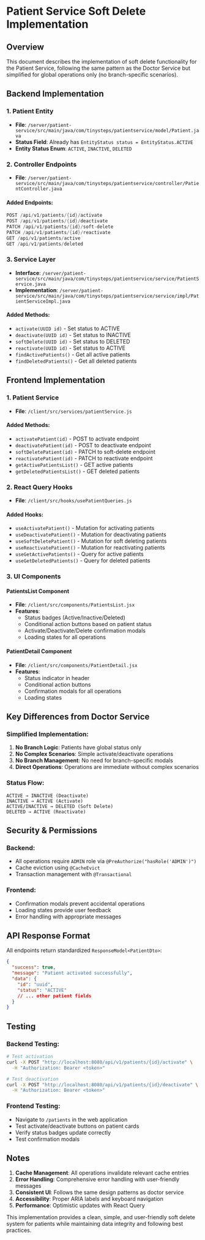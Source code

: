 # Patient Service Soft Delete Implementation

## Overview

This document describes the implementation of soft delete functionality for the Patient Service, following the same pattern as the Doctor Service but simplified for global operations only (no branch-specific scenarios).

## Backend Implementation

### 1. Patient Entity

- **File**: `/server/patient-service/src/main/java/com/tinysteps/patientservice/model/Patient.java`
- **Status Field**: Already has `EntityStatus status = EntityStatus.ACTIVE`
- **Entity Status Enum**: `ACTIVE`, `INACTIVE`, `DELETED`

### 2. Controller Endpoints

- **File**: `/server/patient-service/src/main/java/com/tinysteps/patientservice/controller/PatientController.java`

#### Added Endpoints:

```java
POST /api/v1/patients/{id}/activate
POST /api/v1/patients/{id}/deactivate
PATCH /api/v1/patients/{id}/soft-delete
PATCH /api/v1/patients/{id}/reactivate
GET /api/v1/patients/active
GET /api/v1/patients/deleted
```

### 3. Service Layer

- **Interface**: `/server/patient-service/src/main/java/com/tinysteps/patientservice/service/PatientService.java`
- **Implementation**: `/server/patient-service/src/main/java/com/tinysteps/patientservice/service/impl/PatientServiceImpl.java`

#### Added Methods:

- `activate(UUID id)` - Set status to ACTIVE
- `deactivate(UUID id)` - Set status to INACTIVE
- `softDelete(UUID id)` - Set status to DELETED
- `reactivate(UUID id)` - Set status to ACTIVE
- `findActivePatients()` - Get all active patients
- `findDeletedPatients()` - Get all deleted patients

## Frontend Implementation

### 1. Patient Service

- **File**: `/client/src/services/patientService.js`

#### Added Methods:

- `activatePatient(id)` - POST to activate endpoint
- `deactivatePatient(id)` - POST to deactivate endpoint
- `softDeletePatient(id)` - PATCH to soft-delete endpoint
- `reactivatePatient(id)` - PATCH to reactivate endpoint
- `getActivePatientsList()` - GET active patients
- `getDeletedPatientsList()` - GET deleted patients

### 2. React Query Hooks

- **File**: `/client/src/hooks/usePatientQueries.js`

#### Added Hooks:

- `useActivatePatient()` - Mutation for activating patients
- `useDeactivatePatient()` - Mutation for deactivating patients
- `useSoftDeletePatient()` - Mutation for soft deleting patients
- `useReactivatePatient()` - Mutation for reactivating patients
- `useGetActivePatients()` - Query for active patients
- `useGetDeletedPatients()` - Query for deleted patients

### 3. UI Components

#### PatientsList Component

- **File**: `/client/src/components/PatientsList.jsx`
- **Features**:
  - Status badges (Active/Inactive/Deleted)
  - Conditional action buttons based on patient status
  - Activate/Deactivate/Delete confirmation modals
  - Loading states for all operations

#### PatientDetail Component

- **File**: `/client/src/components/PatientDetail.jsx`
- **Features**:
  - Status indicator in header
  - Conditional action buttons
  - Confirmation modals for all operations
  - Loading states

## Key Differences from Doctor Service

### Simplified Implementation:

1. **No Branch Logic**: Patients have global status only
2. **No Complex Scenarios**: Simple activate/deactivate operations
3. **No Branch Management**: No need for branch-specific modals
4. **Direct Operations**: Operations are immediate without complex scenarios

### Status Flow:

```
ACTIVE → INACTIVE (Deactivate)
INACTIVE → ACTIVE (Activate)
ACTIVE/INACTIVE → DELETED (Soft Delete)
DELETED → ACTIVE (Reactivate)
```

## Security & Permissions

### Backend:

- All operations require `ADMIN` role via `@PreAuthorize("hasRole('ADMIN')")`
- Cache eviction using `@CacheEvict`
- Transaction management with `@Transactional`

### Frontend:

- Confirmation modals prevent accidental operations
- Loading states provide user feedback
- Error handling with appropriate messages

## API Response Format

All endpoints return standardized `ResponseModel<PatientDto>`:

```json
{
  "success": true,
  "message": "Patient activated successfully",
  "data": {
    "id": "uuid",
    "status": "ACTIVE"
    // ... other patient fields
  }
}
```

## Testing

### Backend Testing:

```bash
# Test activation
curl -X POST "http://localhost:8080/api/v1/patients/{id}/activate" \
  -H "Authorization: Bearer <token>"

# Test deactivation
curl -X POST "http://localhost:8080/api/v1/patients/{id}/deactivate" \
  -H "Authorization: Bearer <token>"
```

### Frontend Testing:

- Navigate to `/patients` in the web application
- Test activate/deactivate buttons on patient cards
- Verify status badges update correctly
- Test confirmation modals

## Notes

1. **Cache Management**: All operations invalidate relevant cache entries
2. **Error Handling**: Comprehensive error handling with user-friendly messages
3. **Consistent UI**: Follows the same design patterns as doctor service
4. **Accessibility**: Proper ARIA labels and keyboard navigation
5. **Performance**: Optimistic updates with React Query

This implementation provides a clean, simple, and user-friendly soft delete system for patients while maintaining data integrity and following best practices.
